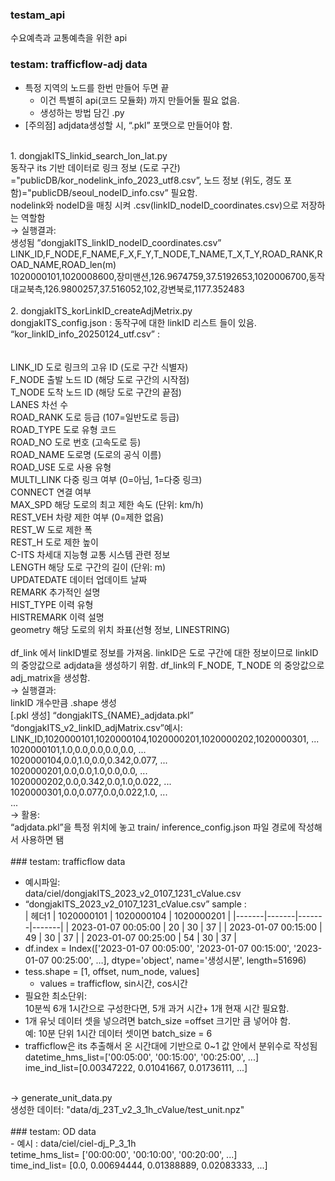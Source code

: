 ### testam_api
수요예측과 교통예측을 위한 api 

### testam: trafficflow-adj data 
- 특정 지역의 노드를 한번 만들어 두면 끝<br>
    - 이건 특별히 api(코드 모듈화) 까지 만들어둘 필요 없음.<br>
    - 생성하는 방법 담긴 .py <br>
- [주의점] adjdata생성할 시, “.pkl” 포맷으로 만들어야 함.<br>
<br>
1. dongjakITS_linkid_search_lon_lat.py<br>
동작구 its 기반 데이터로 링크 정보 (도로 구간) ="publicDB/kor_nodelink_info_2023_utf8.csv”, 노드 정보 (위도, 경도 포함)="publicDB/seoul_nodeID_info.csv” 필요함.<br>
nodelink와 nodeID을 매칭 시켜 .csv(linkID_nodeID_coordinates.csv)으로 저장하는 역할함<br>
→ 실행결과: <br>
생성됨 ”dongjakITS_linkID_nodeID_coordinates.csv”<br>
LINK_ID,F_NODE,F_NAME,F_X,F_Y,T_NODE,T_NAME,T_X,T_Y,ROAD_RANK,ROAD_NAME,ROAD_len(m)<br>
1020000101,1020008600,장미맨션,126.9674759,37.5192653,1020006700,동작대교북측,126.9800257,37.516052,102,강변북로,1177.352483<br>
<br>
2. dongjakITS_korLinkID_createAdjMetrix.py<br>
dongjakITS_config.json : 동작구에 대한 linkID 리스트 들이 있음. <br>
“kor_linkID_info_20250124_utf.csv” : <br>
<br>
<kor_linkID_info_20250124_utf.csv에서 사용되는 컬럼들><br>
LINK_ID	도로 링크의 고유 ID (도로 구간 식별자)  <br>
F_NODE	출발 노드 ID (해당 도로 구간의 시작점)<br>
T_NODE	도착 노드 ID (해당 도로 구간의 끝점)<br>
LANES	차선 수<br>
ROAD_RANK	도로 등급 (107=일반도로 등급)<br>
ROAD_TYPE	도로 유형 코드<br>
ROAD_NO	도로 번호 (고속도로 등)<br>
ROAD_NAME	도로명 (도로의 공식 이름)<br>
ROAD_USE	도로 사용 유형<br>
MULTI_LINK	다중 링크 여부 (0=아님, 1=다중 링크)<br>
CONNECT	연결 여부<br>
MAX_SPD	해당 도로의 최고 제한 속도 (단위: km/h)<br>
REST_VEH	차량 제한 여부 (0=제한 없음)<br>
REST_W	도로 제한 폭<br>
REST_H	도로 제한 높이<br>
C-ITS	차세대 지능형 교통 시스템 관련 정보<br>
LENGTH	해당 도로 구간의 길이 (단위: m)<br>
UPDATEDATE	데이터 업데이트 날짜<br>
REMARK	추가적인 설명<br>
HIST_TYPE	이력 유형<br>
HISTREMARK	이력 설명<br>
geometry	해당 도로의 위치 좌표(선형 정보, LINESTRING)<br>
<br>
df_link 에서 linkID별로 정보를 가져옴.  linkID은 도로 구간에 대한 정보이므로 linkID의 중앙값으로 adjdata을 생성하기 위함. df_link의 F_NODE, T_NODE 의 중앙값으로 adj_matrix을 생성함.<br>
→ 실행결과:<br>
linkID 개수만큼 .shape 생성<br>
[.pkl 생성] “dongjakITS_{NAME}_adjdata.pkl”<br>
“dongjakITS_v2_linkID_adjMatrix.csv”예시:<br>
LINK_ID,1020000101,1020000104,1020000201,1020000202,1020000301, ...<br>
1020000101,1.0,0.0,0.0,0.0,0.0, ...<br>
1020000104,0.0,1.0,0.0,0.342,0.077, ...<br>
1020000201,0.0,0.0,1.0,0.0,0.0, ...<br>
1020000202,0.0,0.342,0.0,1.0,0.022, ...<br>
1020000301,0.0,0.077,0.0,0.022,1.0, ...<br>
...<br>
→ 활용:<br>
“adjdata.pkl”을 특정 위치에 놓고 train/ inference_config.json 파일 경로에 작성해서 사용하면 됌<br>
<br>
### testam: trafficflow data

- 예시파일:<br>
     data/ciel/dongjakITS_2023_v2_0107_1231_cValue.csv    <br>
- “dongjakITS_2023_v2_0107_1231_cValue.csv” sample :<br>
| 헤더1 | 1020000101 | 1020000104 | 1020000201 |
|-------|-------|-------|-------|
| 2023-01-07 00:05:00 | 20 | 30 | 37 |
| 2023-01-07 00:15:00 | 49 | 30 | 37 |
| 2023-01-07 00:25:00 | 54 | 30 | 37 |
- df.index = Index(['2023-01-07 00:05:00', '2023-01-07 00:15:00', '2023-01-07 00:25:00', …], dtype='object', name='생성시분', length=51696)<br>
- tess.shape = [1, offset, num_node, values]<br>
  - values = trafficflow, sin시간, cos시간<br>
- 필요한 최소단위:<br>
  10분씩 6개 1시간으로 구성한다면, 5개 과거 시간+ 1개 현재 시간 필요함.<br>
- 1개 유닛 데이터 셋을 넣으려면 batch_size =offset 크기만 큼 넣어야 함.<br>
  예: 10분 단위 1시간 데이터 셋이면 batch_size = 6<br>
- trafficflow은 its 추출해서 온 시간대에 기반으로 0~1 값 안에서 분위수로 작성됨<br>
datetime_hms_list=['00:05:00', '00:15:00', '00:25:00', ...] <br>
ime_ind_list=[0.00347222, 0.01041667, 0.01736111, ...]<br>
<br>
→ generate_unit_data.py <br>
생성한 데이터: "data/dj_23T_v2_3_1h_cValue/test_unit.npz"<br>
<br>
### testam: OD data<br>
- 예시 : data/ciel/ciel-dj_P_3_1h<br>
tetime_hms_list= ['00:00:00', '00:10:00', '00:20:00', ...]<br>
time_ind_list= [0.0, 0.00694444, 0.01388889, 0.02083333, ...]<br>
